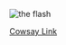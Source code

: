 ![the flash](https://user-images.githubusercontent.com/90430191/160298873-4bbe4596-7fff-492f-89d2-73486130dde2.jpg)

[Cowsay Link](https://github.com/piuccio/cowsay)
